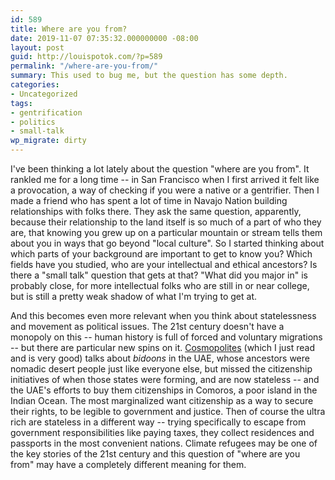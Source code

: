```yaml
---
id: 589
title: Where are you from?
date: 2019-11-07 07:35:32.000000000 -08:00
layout: post
guid: http://louispotok.com/?p=589
permalink: "/where-are-you-from/"
summary: This used to bug me, but the question has some depth.
categories:
- Uncategorized
tags:
- gentrification
- politics
- small-talk
wp_migrate: dirty
---
```

I've been thinking a lot lately about the question "where are you from". It rankled me for a long time -- in San Francisco when I first arrived it felt like a provocation, a way of checking if you were a native or a gentrifier. Then I made a friend who has spent a lot of time in Navajo Nation building relationships with folks there. They ask the same question, apparently, because their relationship to the land itself is so much of a part of who they are, that knowing you grew up on a particular mountain or stream tells them about you in ways that go beyond "local culture". So I started thinking about which parts of your background are important to get to know you? Which fields have you studied, who are your intellectual and ethical ancestors? Is there a "small talk" question that gets at that? "What did you major in" is probably close, for more intellectual folks who are still in or near college, but is still a pretty weak shadow of what I'm trying to get at.   

And this becomes even more relevant when you think about statelessness and movement as political issues. The 21st century doesn't have a monopoly on this -- human history is full of forced and voluntary migrations -- but there are particular new spins on it. <a rel="noreferrer noopener" href="https://www.amazon.com/Cosmopolites-Coming-Citizen-Columbia-Reports/dp/099097636X" target="_blank">Cosmopolites</a> (which I just read and is very good) talks about _bidoons_ in the UAE, whose ancestors were nomadic desert people just like everyone else, but missed the citizenship initiatives of when those states were forming, and are now stateless -- and the UAE's efforts to buy them citizenships in Comoros, a poor island in the Indian Ocean. The most marginalized want citizenship as a way to secure their rights, to be legible to government and justice. Then of course the ultra rich are stateless in a different way -- trying specifically to escape from government responsibilities like paying taxes, they collect residences and passports in the most convenient nations. Climate refugees may be one of the key stories of the 21st century and this question of "where are you from" may have a completely different meaning for them.

